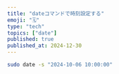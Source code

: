 ```yaml
---
title: "dateコマンドで時刻設定する"
emoji: "🗓️"
type: "tech"
topics: ["date"]
published: true
published_at: 2024-12-30
---
```


```bash
sudo date -s "2024-10-06 10:00:00"
```
